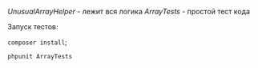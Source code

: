 
*UnusualArrayHelper* - лежит вся логика
*ArrayTests* - простой тест кода

Запуск тестов: 

`composer install`;

`phpunit ArrayTests`